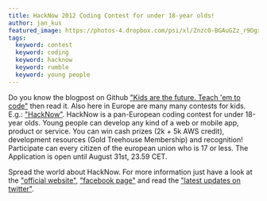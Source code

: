 ```yaml
---
title: HackNow 2012 Coding Contest for under 18-year olds!
author: jan_kus
featured_image: https://photos-4.dropbox.com/psi/xl/ZnzcO-BGAuGZz_r9Ogx7EPFgjPtUodP4uR50lTLC1dY/4394/1346187600/50d7286/Screen%20Shot%202012-08-27%20at%209.48.44%20PM.png
tags:
  keyword: contest
  keyword: coding
  keyword: hacknow
  keyword: rumble
  keyword: young people
---
```


Do you know the blogpost on Github ["Kids are the future. Teach 'em to code"](https://github.com/blog/1034-kids-are-the-future-teach-em-to-code) then read it. Also here in Europe are many many contests for kids. E.g.: ["HackNow"](http://hacknow.org/). HackNow is a pan-European coding contest for under 18-year olds. Young people can develop any kind of a web or mobile app, product or service. You can win cash prizes (2k + 5k AWS credit), development resources (Gold Treehouse Membership) and recognition!
Participate can every citizen of the european union who is 17 or less. The Application is open until August 31st, 23.59 CET.

Spread the world about HackNow. For more information just have a look at the ["official website"](http://hacknow.org/), ["facebook page"](http://www.facebook.com/HackNow) and read the ["latest updates on twitter"](http://www.twitter.com/HackN0w).